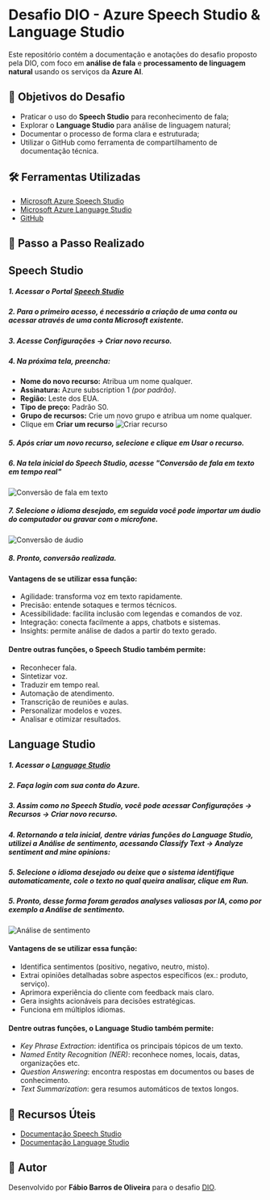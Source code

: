 # Desafio DIO - Azure Speech Studio & Language Studio

Este repositório contém a documentação e anotações do desafio proposto pela DIO, com foco em **análise de fala** e **processamento de linguagem natural** usando os serviços da **Azure AI**.



## 📌 Objetivos do Desafio
- Praticar o uso do **Speech Studio** para reconhecimento de fala;
- Explorar o **Language Studio** para análise de linguagem natural;
- Documentar o processo de forma clara e estruturada;
- Utilizar o GitHub como ferramenta de compartilhamento de documentação técnica.


## 🛠️ Ferramentas Utilizadas
- [Microsoft Azure Speech Studio](https://speech.microsoft.com/)
- [Microsoft Azure Language Studio](https://language.cognitive.azure.com/)
- [GitHub](https://github.com/)


## 📖 Passo a Passo Realizado

## Speech Studio

##### **1.** Acessar o Portal [Speech Studio](https://speech.microsoft.com)
##### **2.** Para o primeiro acesso, é necessário a criação de uma conta ou acessar através de uma conta Microsoft existente.
##### **3.** Acesse **Configurações → Criar novo recurso**.
##### **4.** Na próxima tela, preencha:
- **Nome do novo recurso:** Atribua um nome qualquer.
- **Assinatura:** Azure subscription 1 *(por padrão)*.
- **Região:** Leste dos EUA.
- **Tipo de preço:** Padrão S0.
- **Grupo de recursos:** Crie um novo grupo e atribua um nome qualquer.
- Clique em **Criar um recurso**
![Criar recurso](images/novo-recurso.png)
##### **5.** Após criar um novo recurso, selecione e clique em **Usar o recurso**.
##### **6.** Na tela inicial do Speech Studio, acesse "**Conversão de fala em texto em tempo real**"
![Conversão de fala em texto](images/conv-fala-em-texto.png)
##### **7.** Selecione o idioma desejado, em seguida você pode **importar um áudio** do computador ou gravar com o microfone.
![Conversão de áudio](images/conversao-audio.png)
##### **8.** Pronto, conversão realizada.
#### Vantagens de se utilizar essa função:
- Agilidade: transforma voz em texto rapidamente.
- Precisão: entende sotaques e termos técnicos.
- Acessibilidade: facilita inclusão com legendas e comandos de voz.
- Integração: conecta facilmente a apps, chatbots e sistemas.
- Insights: permite análise de dados a partir do texto gerado.
#### Dentre outras funções, o Speech Studio também permite:
- Reconhecer fala.
- Sintetizar voz.
- Traduzir em tempo real.
- Automação de atendimento.
- Transcrição de reuniões e aulas.
- Personalizar modelos e vozes.
- Analisar e otimizar resultados.

## Language Studio
##### **1.** Acessar o [Language Studio](https://language.cognitive.azure.com)
##### **2.** Faça login com sua conta do Azure.
##### **3.** Assim como no Speech Studio, você pode acessar **Configurações →  Recursos → Criar novo recurso**.
##### **4.** Retornando a tela inicial, dentre várias funções do Language Studio, utilizei a Análise de sentimento, acessando **Classify Text →  Analyze sentiment and mine opinions**:
##### **5.** Selecione o idioma desejado ou deixe que o sistema identifique automaticamente, cole o texto no qual queira analisar, clique em **Run**.
##### **5.** Pronto, desse forma foram gerados analyses valiosas por IA, como por exemplo a *Análise de sentimento*.
![Análise de sentimento](images/analyzed-sentiment.png)
#### Vantagens de se utilizar essa função:
- Identifica sentimentos (positivo, negativo, neutro, misto).
- Extrai opiniões detalhadas sobre aspectos específicos (ex.: produto, serviço).
- Aprimora experiência do cliente com feedback mais claro.
- Gera insights acionáveis para decisões estratégicas.
- Funciona em múltiplos idiomas.

#### Dentre outras funções, o Language Studio também permite:
- *Key Phrase Extraction*: identifica os principais tópicos de um texto.
- *Named Entity Recognition (NER)*: reconhece nomes, locais, datas, organizações etc.
- *Question Answering*: encontra respostas em documentos ou bases de conhecimento.
- *Text Summarization*: gera resumos automáticos de textos longos.


## 🔗 Recursos Úteis
- [Documentação Speech Studio](https://learn.microsoft.com/azure/cognitive-services/speech-service/)
- [Documentação Language Studio](https://learn.microsoft.com/azure/cognitive-services/language-service/)


## 📝 Autor
Desenvolvido por **Fábio Barros de Oliveira** para o desafio [DIO](https://www.dio.me/).

